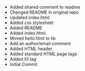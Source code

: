 - Added shared comment to readme
- Changed README in original repo
- Updated index.html
- Added css stylesheet
- Added README
- Added index.html.
- Moved hello.html to lib
- Add an author/email comment
- Added HTML header
- Added standard HTML page tags
- Added h1 tag
- Initial Commit
